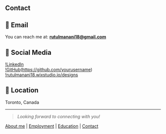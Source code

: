 ## Contact

## 📧 Email  
You can reach me at: **rutulmanani18@gmail.com**  

## 🔗 Social Media  
[!LinkedIn](https://linkedin.com/in/yourname)  
[!GitHub](assets/GitHub-Logo.png)(https://github.com/yourusername)  
[!rutulmanani18.wixstudio.io/designs](https://rutulmanani18.wixstudio.io/designs)  

## 📍 Location  
Toronto, Canada  

---
> *Looking forward to connecting with you!*

[About me](index) | 
[Employment](employment) | 
[Education](education) | 
[Contact](contact)
